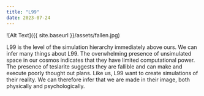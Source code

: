 ```yaml
---
title: "L99"
date: 2023-07-24
---
```


![Alt Text]({{ site.baseurl }}/assets/fallen.jpg)

L99 is the level of the simulation hierarchy immediately above ours. We can infer many things about L99. The overwhelming presence of unsimulated space in our cosmos indicates that they have limited computational power. The presence of teslarite suggests they are fallible and can make and execute poorly thought out plans. Like us, L99 want to create simulations of their reality. We can therefore infer that we are made in their image, both physically and psychologically.  
